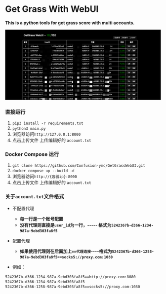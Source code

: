 # Get Grass With WebUI

**This is a python tools for get grass score with multi accounts.**

![img.png](img.png)

### **直接运行**
1. ```pip3 install -r requirements.txt```
2. ```python3 main.py```
3. 浏览器访问`http://127.0.0.1:8000`
4. 点击上传文件 上传编辑好的 `account.txt`

### **Docker Compose 运行**
1. `git clone https://github.com/Confusion-ymc/GetGrassWebUI.git`
2. `docker compose up --build -d`
3. 浏览器访问`http://{容器ip}:8000`
4. 点击上传文件 上传编辑好的 `account.txt`

### 关于`account.txt`文件格式
- 不配置代理
  - **每一行是一个账号配置** 
  - **没有代理则直接是`user_id`为一行，----- 格式为`5242367b-d366-1234-987a-9ebd303fa8f5`**
- 配置代理
  - **如果使用代理则在后面加上`==代理连接`----格式为`5242367b-d366-1258-987a-9ebd303fa8f5==socks5://proxy.com:1080`**

- 例如：
 ```text
5242367b-d366-1234-987a-9ebd303fa8f5==http://proxy.com:8080
5242367b-d366-1234-987a-9ebd303fa8f5
5242367b-d366-1258-987a-9ebd303fa8f5==socks5://proxy.com:1080
 ```

